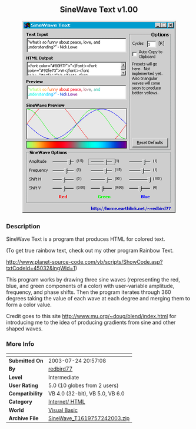 ﻿<div align="center">

## SineWave Text v1\.00

<img src="PIC20037242293064.gif">
</div>

### Description

SineWave Text is a program that produces HTML for colored text.

(To get true rainbow text, check out my other program Rainbow Text.

http://www.planet-source-code.com/vb/scripts/ShowCode.asp?txtCodeId=45032&lngWId=1)

This program works by drawing three sine waves (representing the red, blue, and green components of a color) with user-variable amplitude, frequency, and phase shifts. Then the program iterates through 360 degrees taking the value of each wave at each degree and merging them to form a color value.

Credit goes to this site http://www.mu.org/~doug/blend/index.html for introducing me to the idea of producing gradients from sine and other shaped waves.
 
### More Info
 


<span>             |<span>
---                |---
**Submitted On**   |2003-07-24 20:57:08
**By**             |[redbird77](https://github.com/Planet-Source-Code/PSCIndex/blob/master/ByAuthor/redbird77.md)
**Level**          |Intermediate
**User Rating**    |5.0 (10 globes from 2 users)
**Compatibility**  |VB 4\.0 \(32\-bit\), VB 5\.0, VB 6\.0
**Category**       |[Internet/ HTML](https://github.com/Planet-Source-Code/PSCIndex/blob/master/ByCategory/internet-html__1-34.md)
**World**          |[Visual Basic](https://github.com/Planet-Source-Code/PSCIndex/blob/master/ByWorld/visual-basic.md)
**Archive File**   |[SineWave\_T1619757242003\.zip](https://github.com/Planet-Source-Code/redbird77-sinewave-text-v1-00__1-47152/archive/master.zip)









